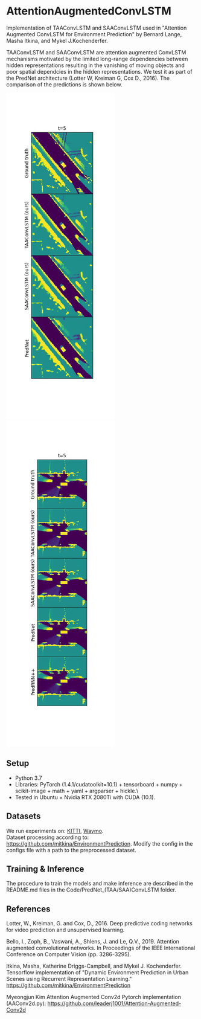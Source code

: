 # AttentionAugmentedConvLSTM

Implementation of TAAConvLSTM and SAAConvLSTM used in "Attention Augmented ConvLSTM for Environment Prediction" by Bernard Lange, Masha Itkina, and Mykel J.Kochenderfer.

TAAConvLSTM and SAAConvLSTM are attention augmented ConvLSTM mechanisms motivated by the limited long-range dependencies between hidden representations resulting in the vanishing of moving objects and poor spatial dependcies in the hidden representations.
We test it as part of the PredNet architecture (Lotter W, Kreiman G, Cox D., 2016). The comparison of the predictions is shown below. 

![](images/Kitti.gif) ![](images/Waymo.gif)

## Setup
- Python 3.7
- Libraries: PyTorch (1.4.1/cudatoolkit=10.1) + tensorboard + numpy + scikit-image + math + yaml + argparser + hickle.\
- Tested in Ubuntu + Nvidia RTX 2080Ti with CUDA (10.1).

## Datasets
We run experiments on: [KITTI](http://www.cvlibs.net/datasets/kitti/raw_data.php), [Waymo](https://waymo.com/open/).\
Dataset processing according to: https://github.com/mitkina/EnvironmentPrediction.
Modify the config in the configs file with a path to the preprocessed dataset.

## Training & Inference
The procedure to train the models and make inference are described in the README.md files in the Code/PredNet_(TAA/SAA)ConvLSTM folder.


## References 

Lotter, W., Kreiman, G. and Cox, D., 2016. Deep predictive coding networks for video prediction and unsupervised learning. 

Bello, I., Zoph, B., Vaswani, A., Shlens, J. and Le, Q.V., 2019. Attention augmented convolutional networks. In Proceedings of the IEEE International Conference on Computer Vision (pp. 3286-3295).

Itkina, Masha, Katherine Driggs-Campbell, and Mykel J. Kochenderfer. Tensorflow implementation of "Dynamic Environment Prediction in Urban Scenes using Recurrent Representation Learning." https://github.com/mitkina/EnvironmentPrediction

Myeongjun Kim Attention Augmented Conv2d Pytorch implementation (AAConv2d.py): https://github.com/leaderj1001/Attention-Augmented-Conv2d





